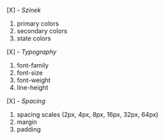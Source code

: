 [X] - *Színek*
  1. primary colors
  2. secondary colors
  3. state colors

[X] - *Typography*
  1. font-family
  2. font-size
  3. font-weight
  4. line-height

[X] - *Spacing*
  1. spacing scales (2px, 4px, 8px, 16px, 32px, 64px)
  2. margin
  3. padding